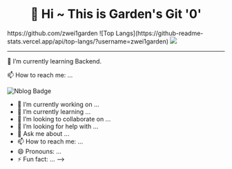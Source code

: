 <div align=center><h1>👋 Hi ~ This is Garden's Git   '0' </h1></div>
 https://github.com/zwei1garden
![Top Langs](https://github-readme-stats.vercel.app/api/top-langs/?username=zwei1garden)
<a href="https://hits.seeyoufarm.com"><img src="https://hits.seeyoufarm.com/api/count/incr/badge.svg?url=(https://github.com/zwei1garden)&count_bg=%2300BFF8&title_bg=%235B5D5E&icon=&icon_color=%2300BFF8&title=hits&edge_flat=true"/></a>                        

<hr>
 <p>🌱 I’m currently learning Backend.</p>
 <p>📫 How to reach me: ...</p> 

 ![Nblog Badge](https://img.shields.io/badge/-Nblog-1877f2?logo=Nblog&logoColor=white&link={https://blog.naver.com/twogardening})

- 🔭 I’m currently working on ...
- 🌱 I’m currently learning ...
- 👯 I’m looking to collaborate on ...
- 🤔 I’m looking for help with ...
- 💬 Ask me about ...
- 📫 How to reach me: ...
- 😄 Pronouns: ...
- ⚡ Fun fact: ...
-->
</div>
